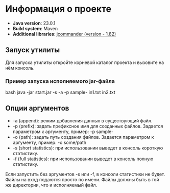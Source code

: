# Информация о проекте

- **Java version**: 23.0.1
- **Build system**: Maven
- **Additional libraries**: [jcommander (version - 1.82)](https://mvnrepository.com/artifact/com.beust/jcommander/1.82)

## Запуск утилиты

Для запуска утилиты откройте корневой каталог проекта и вызовите на нём консоль.

### Пример запуска исполняемого jar-файла
bash
java -jar start.jar -s -a -p sample- in1.txt in2.txt

## Опции аргументов
- -a (append): режим добавления данных в существующий файл.
- -p (prefix): задать префиксное имя для созданных файлов. Задается параметром к аргументу, пример: -p sample-
- -o (path): задать путь создания файлов. Задается параметром к аргументу, пример: -o some/path
- -s (short statistics): при использовании выведет в консоль короткую статистику.
- -f (full statistics): при использовании выведет в консоль полную статистику.

Если запустить без аргументов -s или -f, в консоли статистики не будет. Файлы на вход подаются просто по имени. Файлы должны быть в той же директории, что и исполняемый файл.